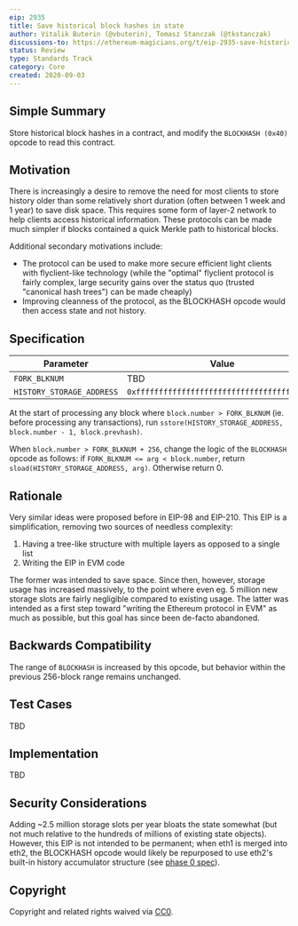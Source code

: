 ```yaml
---
eip: 2935
title: Save historical block hashes in state
author: Vitalik Buterin (@vbuterin), Tomasz Stanczak (@tkstanczak)
discussions-to: https://ethereum-magicians.org/t/eip-2935-save-historical-block-hashes-in-state/4565
status: Review
type: Standards Track
category: Core
created: 2020-09-03
---
```


## Simple Summary

Store historical block hashes in a contract, and modify the `BLOCKHASH (0x40)` opcode to read this contract.

## Motivation

There is increasingly a desire to remove the need for most clients to store history older than some relatively short duration (often between 1 week and 1 year) to save disk space. This requires some form of layer-2 network to help clients access historical information. These protocols can be made much simpler if blocks contained a quick Merkle path to historical blocks.

Additional secondary motivations include:

* The protocol can be used to make more secure efficient light clients with flyclient-like technology (while the "optimal" flyclient protocol is fairly complex, large security gains over the status quo (trusted "canonical hash trees") can be made cheaply)
* Improving cleanness of the protocol, as the BLOCKHASH opcode would then access state and not history.

## Specification

| Parameter | Value |
| - | - |
| `FORK_BLKNUM` | TBD |
| `HISTORY_STORAGE_ADDRESS` | `0xfffffffffffffffffffffffffffffffffffffffe`|

At the start of processing any block where `block.number > FORK_BLKNUM` (ie. before processing any transactions), run `sstore(HISTORY_STORAGE_ADDRESS, block.number - 1, block.prevhash)`.

When `block.number > FORK_BLKNUM + 256`, change the logic of the `BLOCKHASH` opcode as follows: if `FORK_BLKNUM <= arg < block.number`, return `sload(HISTORY_STORAGE_ADDRESS, arg)`. Otherwise return 0.

## Rationale

Very similar ideas were proposed before in EIP-98 and EIP-210. This EIP is a simplification, removing two sources of needless complexity:

1. Having a tree-like structure with multiple layers as opposed to a single list
2. Writing the EIP in EVM code

The former was intended to save space. Since then, however, storage usage has increased massively, to the point where even eg. 5 million new storage slots are fairly negligible compared to existing usage. The latter was intended as a first step toward "writing the Ethereum protocol in EVM" as much as possible, but this goal has since been de-facto abandoned.

## Backwards Compatibility

The range of `BLOCKHASH` is increased by this opcode, but behavior within the previous 256-block range remains unchanged.

## Test Cases

TBD

## Implementation

TBD

## Security Considerations

Adding ~2.5 million storage slots per year bloats the state somewhat (but not much relative to the hundreds of millions of existing state objects). However, this EIP is not intended to be permanent; when eth1 is merged into eth2, the BLOCKHASH opcode would likely be repurposed to use eth2's built-in history accumulator structure (see [phase 0 spec](https://github.com/ethereum/annotated-spec/blob/master/phase0/beacon-chain.md#slots_per_historical_root)).

## Copyright

Copyright and related rights waived via [CC0](https://creativecommons.org/publicdomain/zero/1.0/).
